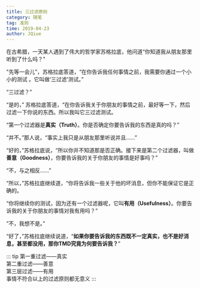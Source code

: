```yaml
---
title: 三过滤原则
category: 随笔
tag: 准则
time: 2019-04-23
author: JQiue
---
```


在古希腊，一天某人遇到了伟大的哲学家苏格拉底，他问道“你知道我从朋友那里听到了什么吗？"

"先等一会儿”，苏格拉底答道，“在你告诉我任何事情之前，我需要你通过一个小小的测试 。它叫做‘三过滤’测试。”

“三过滤？”

“是的，” 苏格拉底答道，“在你告诉我关于你朋友的事情之前，最好等一下，然后过滤一下你说的东西。所以我叫它三过滤测试。

“第一个过滤器是**真实（Truth）**。你是否确定你要告诉我的东西是真的吗？”

“并不。”那人说，“事实上我只是从朋友那里听说并且……”

“好的，”苏格拉底说，“所以你并不知道那是否正确。接下来是第二个过滤器，叫做**善意（Goodness）**，你要告诉我的关于你朋友的事情是好事吗？”

“不，与之相反……”

“所以，”苏格拉底继续道，“你将告诉我一些关于他的坏消息，但你不能保证它是正确的。

“你将继续你的测试，因为还有一个过滤器呢，它叫**有用（Usefulness）**。你要告诉我的关于你朋友的事情对我有用吗？”

“不，我想不是。”

“好了，”苏格拉底继续说道，“**如果你要告诉我的东西既不一定真实，也不是好消息，甚至都没用，那你TMD究竟为何要告诉我？**”

::: tip
第一重过滤——真实  
第二重过滤——善意  
第三层过滤——有用  
事情不符合以上的过滤原则都无意义
:::

